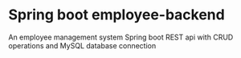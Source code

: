 # Spring boot employee-backend
An employee management system Spring boot REST api with CRUD operations and MySQL database connection
